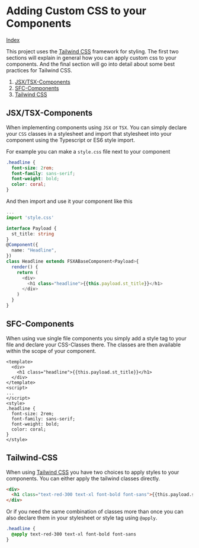 # Adding Custom CSS to your Components

[Index](./index.md)

This project uses the [Tailwind CSS](https://tailwindcss.com/) framework for styling. The first two sections will explain in general how you can apply custom css to your components. And the final section will go into detail about some best practices for Tailwind CSS.

1. [JSX/TSX-Components](#JSX/TSX-Components)
2. [SFC-Components](#SFC-Components)
3. [Tailwind CSS](#Tailwind-CSS)

## JSX/TSX-Components

When implementing components using `JSX` or `TSX`. You can simply declare your `CSS` classes in a stylesheet and import that stylesheet into your component using the Typescript or ES6 style import.

For example you can make a `style.css` file next to your component

```css
.headline {
  font-size: 2rem;
  font-family: sans-serif;
  font-weight: bold;
  color: coral;
}
```

And then import and use it your component like this

```typescript jsx
...
import 'style.css'

interface Payload {
  st_title: string
}
@Component({
  name: "Headline",
})
class Headline extends FSXABaseComponent<Payload>{
  render() {
    return (
      <div>
        <h1 class="headline">{{this.payload.st_title}}</h1>
      </div>
    )
  }
}
```

## SFC-Components

When using vue single file components you simply add a style tag to your file and declare your CSS-Classes there. The classes are then available within the scope of your component.

```vue
<template>
  <div>
    <h1 class="headline">{{this.payload.st_title}}</h1>
  </div>
</template>
<script>
...
</script>
<style>
.headline {
  font-size: 2rem;
  font-family: sans-serif;
  font-weight: bold;
  color: coral;
}
</style>
```

## Tailwind-CSS

When using [Tailwind CSS](https://tailwindcss.com/) you have two choices to apply styles to your components. You can either apply the tailwind classes directly.

```html
<div>
  <h1 class="text-red-300 text-xl font-bold font-sans">{{this.payload.st_title}}</h1>
</div>
```

Or if you need the same combination of classes more than once you can also declare them in your stylesheet or style tag using `@apply`.

```css
.headline {
  @apply text-red-300 text-xl font-bold font-sans
}
```
